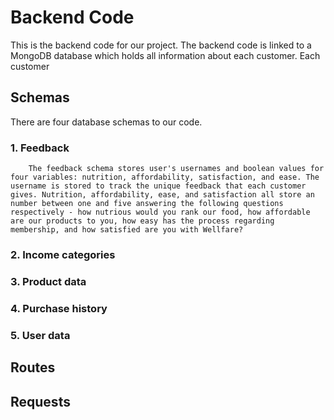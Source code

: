 # Backend Code
This is the backend code for our project. The backend code is linked to a MongoDB database which holds all information about each customer. Each customer 

## Schemas
There are four database schemas to our code.

###     1. Feedback
        The feedback schema stores user's usernames and boolean values for four variables: nutrition, affordability, satisfaction, and ease. The username is stored to track the unique feedback that each customer gives. Nutrition, affordability, ease, and satisfaction all store an number between one and five answering the following questions respectively - how nutrious would you rank our food, how affordable are our products to you, how easy has the process regarding membership, and how satisfied are you with Wellfare?
###     2. Income categories
###     3. Product data
###     4. Purchase history
###     5. User data

## Routes

## Requests
